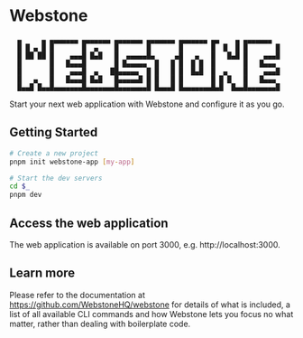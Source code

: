 # Webstone

```
  ▄     ▄ ▄▄▄▄▄▄▄ ▄▄▄▄▄▄▄ ▄▄▄▄▄▄▄ ▄▄▄▄▄▄▄ ▄▄▄▄▄▄▄ ▄▄    ▄ ▄▄▄▄▄▄▄
  █ █ ▄ █ █       █  ▄    █       █       █       █  █  █ █       █
  █ ██ ██ █    ▄▄▄█ █▄█   █  ▄▄▄▄▄█▄     ▄█   ▄   █   █▄█ █    ▄▄▄█
  █       █   █▄▄▄█       █ █▄▄▄▄▄  █   █ █  █ █  █       █   █▄▄▄
  █       █    ▄▄▄█  ▄   ██▄▄▄▄▄  █ █   █ █  █▄█  █  ▄    █    ▄▄▄█
  █   ▄   █   █▄▄▄█ █▄█   █▄▄▄▄▄█ █ █   █ █       █ █ █   █   █▄▄▄
  █▄▄█ █▄▄█▄▄▄▄▄▄▄█▄▄▄▄▄▄▄█▄▄▄▄▄▄▄█ █▄▄▄█ █▄▄▄▄▄▄▄█▄█  █▄▄█▄▄▄▄▄▄▄█

```

Start your next web application with Webstone and configure it as you go.

## Getting Started

```sh
# Create a new project
pnpm init webstone-app [my-app]

# Start the dev servers
cd $_
pnpm dev
```

## Access the web application

The web application is available on port 3000, e.g. http://localhost:3000.

## Learn more

Please refer to the documentation at https://github.com/WebstoneHQ/webstone for details of what is included, a list of all available CLI commands and how Webstone lets you focus no what matter, rather than dealing with boilerplate code.
